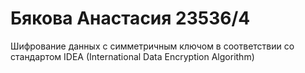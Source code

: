 # Бякова Анастасия 23536/4

Шифрование данных с симметричным ключом в соответствии со стандартом IDEA (International Data Encryption Algorithm)
